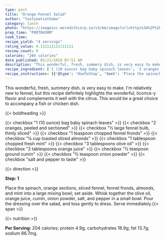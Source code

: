 ```yaml
---
type: post
title: "Orange-Fennel Salad"
author: "Tastyeatsathome"
category: lunch
photo: "https://imagesvc.meredithcorp.io/v3/mm/image?url=https%3A%2F%2Fimages.media-allrecipes.com%2Fuserphotos%2F236618.jpg"
prep_time: "P0DT0H30M"
cook_time: 
recipe_yield: "4 servings"
rating_value: 4.111111111111111
review_count: 9
calories: "204 calories"
date_published: 05/21/2018 07:51 AM
description: "This wonderful, fresh, summery dish, is very easy to make. I'm relatively new to fennel, but this recipe definitely highlights the wonderful, licorice-y flavor and complements it well with the citrus. This would be a great choice to accompany a fish or chicken dish."
recipe_ingredient: ['1 (10 ounce) bag baby spinach leaves', '2 oranges, peeled and sectioned', '½ large fennel  bulb, thinly sliced', '1 teaspoon chopped fennel fronds', '¼ cup toasted sliced almonds', '1 tablespoon chopped fresh mint', '3 tablespoons olive oil', '2 tablespoons orange juice', '½ teaspoon ground cumin', '½ teaspoon onion powder', 'salt and pepper to taste']
recipe_instructions: [{'@type': 'HowToStep', 'text': 'Place the spinach, orange sections, sliced fennel, fennel fronds, almonds, and mint into a large mixing bowl; set aside. Whisk together the olive oil, orange juice, cumin, onion powder, salt, and pepper in a small bowl. Pour the dressing over the salad, and toss gently to dress. Serve immediately.\n'}]
---
```


This wonderful, fresh, summery dish, is very easy to make. I'm relatively new to fennel, but this recipe definitely highlights the wonderful, licorice-y flavor and complements it well with the citrus. This would be a great choice to accompany a fish or chicken dish. 

{{< boldheading >}}

{{< checkbox "1 (10 ounce) bag baby spinach leaves" >}}
{{< checkbox "2  oranges, peeled and sectioned" >}}
{{< checkbox "½ large fennel  bulb, thinly sliced" >}}
{{< checkbox "1 teaspoon chopped fennel fronds" >}}
{{< checkbox "¼ cup toasted sliced almonds" >}}
{{< checkbox "1 tablespoon chopped fresh mint" >}}
{{< checkbox "3 tablespoons olive oil" >}}
{{< checkbox "2 tablespoons orange juice" >}}
{{< checkbox "½ teaspoon ground cumin" >}}
{{< checkbox "½ teaspoon onion powder" >}}
{{< checkbox "salt and pepper to taste" >}}


{{< direction >}}

**Step: 1**

Place the spinach, orange sections, sliced fennel, fennel fronds, almonds, and mint into a large mixing bowl; set aside. Whisk together the olive oil, orange juice, cumin, onion powder, salt, and pepper in a small bowl. Pour the dressing over the salad, and toss gently to dress. Serve immediately.{{< span >}}

{{< nutrition >}}

**Per Serving:** 204 calories; protein 4.9g; carbohydrates 18.9g; fat 13.7g; sodium 86.7mg.